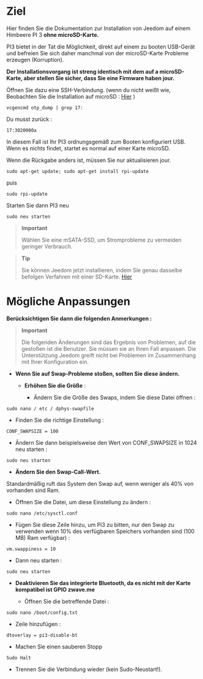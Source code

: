 Ziel 
========

Hier finden Sie die Dokumentation zur Installation von Jeedom auf einem
Himbeere PI 3 **ohne microSD-Karte.**

PI3 bietet in der Tat die Möglichkeit, direkt auf einem zu booten
USB-Gerät und befreien Sie sich daher manchmal von der microSD-Karte
Probleme erzeugen (Korruption).

**Der Installationsvorgang ist streng identisch mit dem auf a
microSD-Karte, aber stellen Sie sicher, dass Sie eine Firmware haben
jour.**

Öffnen Sie dazu eine SSH-Verbindung. (wenn du nicht weißt wie,
Beobachten Sie die Installation auf microSD :
[Hier](https://doc.jeedom.com/de_DE/installation/index.html)
)

    vcgencmd otp_dump | grep 17:

Du musst zurück :

    17:3020000a

In diesem Fall ist Ihr PI3 ordnungsgemäß zum Booten konfiguriert
USB. Wenn es nichts findet, startet es normal auf einer Karte
microSD.

Wenn die Rückgabe anders ist, müssen Sie nur aktualisieren
jour.

    sudo apt-get update; sudo apt-get install rpi-update

puis

    sudo rpi-update

Starten Sie dann PI3 neu

    sudo neu starten

> **Important**
>
> Wählen Sie eine mSATA-SSD, um Stromprobleme zu vermeiden
> geringer Verbrauch.

> **Tip**
>
> Sie können Jeedom jetzt installieren, indem Sie genau dasselbe befolgen
> Verfahren mit einer SD-Karte.
> [Hier](https://doc.jeedom.com/de_DE/installation/index.html)

Mögliche Anpassungen 
=====================

**Berücksichtigen Sie dann die folgenden Anmerkungen :**

> **Important**
>
> Die folgenden Änderungen sind das Ergebnis von Problemen, auf die gestoßen ist
> die Benutzer. Sie müssen sie an Ihren Fall anpassen. Die Unterstützung
> Jeedom greift nicht bei Problemen im Zusammenhang mit Ihrer Konfiguration ein.

-   **Wenn Sie auf Swap-Probleme stoßen, sollten Sie diese ändern.**

    -   **Erhöhen Sie die Größe** :

        -   Ändern Sie die Größe des Swaps, indem Sie diese Datei öffnen :

<!-- -->

    sudo nano / etc / dphys-swapfile

-   Finden Sie die richtige Einstellung :

<!-- -->

    CONF_SWAPSIZE = 100

-   Ändern Sie dann beispielsweise den Wert von CONF\_SWAPSIZE in 1024
    neu starten :

<!-- -->

    sudo neu starten

-   **Ändern Sie den Swap-Call-Wert.**

Standardmäßig ruft das System den Swap auf, wenn weniger als 40% von vorhanden sind
Ram.

-   Öffnen Sie die Datei, um diese Einstellung zu ändern :

<!-- -->

    sudo nano /etc/sysctl.conf

-   Fügen Sie diese Zeile hinzu, um Pi3 zu bitten, nur den Swap zu verwenden
    wenn 10% des verfügbaren Speichers vorhanden sind (100 MB)
    Ram verfügbar) :

<!-- -->

    vm.swappiness = 10

-   Dann neu starten :

<!-- -->

    sudo neu starten

-   **Deaktivieren Sie das integrierte Bluetooth, da es nicht mit der Karte kompatibel ist
    GPIO zwave.me**

    -   Öffnen Sie die betreffende Datei :

<!-- -->

    sudo nano /boot/config.txt

-   Zeile hinzufügen :

<!-- -->

    dtoverlay = pi3-disable-bt

-   Machen Sie einen sauberen Stopp

<!-- -->

    Sudo Halt

-   Trennen Sie die Verbindung wieder (kein Sudo-Neustart!).


